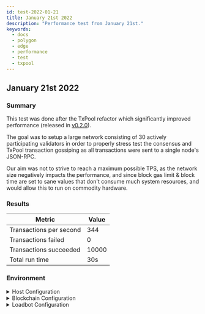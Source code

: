 ```yaml
---
id: test-2022-01-21
title: January 21st 2022
description: "Performance test from January 21st."
keywords:
  - docs
  - polygon
  - edge
  - performance
  - test
  - txpool
---
```


## January 21st 2022

### Summary

This test was done after the TxPool refactor which significantly improved performance (released in [v0.2.0](https://github.com/0xPolygon/polygon-edge/releases/v0.2.0)).

The goal was to setup a large network consisting of 30 actively participating validators in order to properly stress test the
consensus and TxPool transaction gossiping as all transactions were sent to a single node's JSON-RPC.

Our aim was not to strive to reach a maximum possible TPS, as the network size negatively impacts the performance,
and since block gas limit & block time are set to sane values that don't consume much system resources, and would allow this to run on commodity hardware.

### Results

| Metric | Value |
| ------ | ----- |
| Transactions per second | 344 |
| Transactions failed | 0 |
| Transactions succeeded | 10000 |
| Total run time | 30s |

### Environment

<details>
  <summary>Host Configuration</summary>
  <div>
    <div>
        <table>
            <tr>
                <td>Cloud provider</td>
                <td>AWS</td>
            </tr>
            <tr>
                <td>Instance size</td>
                <td>t2.xlarge</td>
            </tr>
            <tr>
                <td>Networking</td>
                <td>private subnet</td>
            </tr>
            <tr>
                <td>Operating system</td>
                <td>Linux Ubuntu 20.04 LTS - Focal Fossa</td>
            </tr>
            <tr>
                <td>File descriptor limit</td>
                <td>65535</td>
            </tr>
            <tr>
                <td>Max user processes</td>
                <td>65535</td>
            </tr>
        </table>
    </div>
    <br/>
  </div>
</details>

<details>
  <summary>Blockchain Configuration</summary>
  <div>
    <div>
        <table>
            <tr>
                <td>Polygon Edge version</td>
                <td>Commit <a href="https://github.com/0xPolygon/polygon-edge/commit/8377162281d1a2e4342ae27cd4e5367c4364aee2">8377162281d1a2e4342ae27cd4e5367c4364aee2</a> on develop branch</td>
            </tr>
            <tr>
                <td>Validator nodes</td>
                <td>30</td>
            </tr>
            <tr>
                <td>Non-validator nodes</td>
                <td>0</td>
            </tr>
            <tr>
                <td>Consensus</td>
                <td>IBFT PoA</td>
            </tr>
            <tr>
                <td>Block time</td>
                <td>2000ms</td>
            </tr>
            <tr>
                <td>Block gas limit</td>
                <td>5242880</td>
            </tr>
        </table>
    </div>
    <br/>
  </div>
</details>

<details>
  <summary>Loadbot Configuration</summary>
  <div>
    <div>
        <table>
            <tr>
                <td>Total Transactions</td>
                <td>10000</td>
            </tr>
            <tr>
                <td>Transactions sent per second</td>
                <td>400</td>
            </tr>
            <tr>
                <td>Type of transactions</td>
                <td>EOA to EOA transfers</td>
            </tr>
        </table>
    </div>
    <br/>
  </div>
</details>
